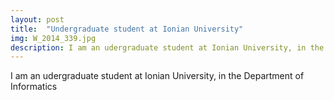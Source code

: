 ```yaml
---
layout: post
title:  "Undergraduate student at Ionian University"
img: W_2014_339.jpg
description: I am an udergraduate student at Ionian University, in the Department of Informatics.
---
```


I am an udergraduate student at Ionian University, in the Department of Informatics
